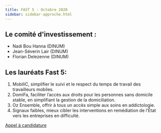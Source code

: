 ```yaml
---
title: FAST 5 - Octobre 2020 
sidebar: sidebar-approche.html
---
```


## **Le comité d'investissement :** 
- Nadi Bou Hanna (DINUM)
- Jean-Séverin Lair (DINUM)
- Florian Delezenne (DINUM)

## **Les lauréats Fast 5:**
1. MobiliC, simplifier le suivi et le respect du temps de travail des travailleurs mobiles.
2. DomiFa, faciliter l’accès aux droits pour les personnes sans domicile stable, en simplifiant la gestion de la domiciliation.
3. Oz Ensemble, offrir à tous un accès simple aux soins en addictologie.
4. Signaux faibles, mieux cibler les interventions en remédiation de l’État vers les entreprises en difficulté.

[Appel à candidature](https://blog.beta.gouv.fr/dinsic/2020/10/12/decouvrez-les-laureats-du-fast-5-candidatez-au-fast-6/)